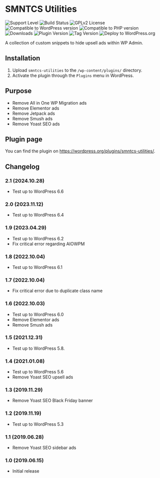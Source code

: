 # SMNTCS Utilities

![Support Level](https://img.shields.io/badge/support-active-green.svg)
![Build Status](https://github.com/nielslange/smntcs-utilities/actions/workflows/test.yml/badge.svg)
![GPLv2 License](https://img.shields.io/github/license/nielslange/smntcs-utilities.svg)
![Compatible to WordPress version](https://plugintests.com/plugins/smntcs-utilities/wp-badge.svg)
![Compatible to PHP version](https://plugintests.com/plugins/smntcs-utilities/php-badge.svg)
![Downloads](https://img.shields.io/wordpress/plugin/dt/smntcs-utilities.svg)
![Plugin Version](https://img.shields.io/wordpress/plugin/v/smntcs-utilities.svg)
![Tag Version](https://img.shields.io/github/tag/nielslange/smntcs-utilities.svg)
![Deploy to WordPress.org](https://github.com/nielslange/smntcs-utilities/workflows/Deploy%20to%20WordPress.org/badge.svg)

A collection of custom snippets to hide upsell ads within WP Admin.

## Installation

1. Upload `smntcs-utilities` to the `/wp-content/plugins/` directory.
2. Activate the plugin through the `Plugins` menu in WordPress.

## Purpose

- Remove All in One WP Migration ads
- Remove Elementor ads
- Remove Jetpack ads
- Remove Smush ads
- Remove Yoast SEO ads

## Plugin page

You can find the plugin on https://wordpress.org/plugins/smntcs-utilities/.

## Changelog

### 2.1 (2024.10.28)

- Test up to WordPress 6.6

### 2.0 (2023.11.12)

- Test up to WordPress 6.4

### 1.9 (2023.04.29)

- Test up to WordPress 6.2
- Fix critical error regarding AIOWPM

### 1.8 (2022.10.04)

- Test up to WordPress 6.1

### 1.7 (2022.10.04)

- Fix critical error due to duplicate class name

### 1.6 (2022.10.03)

- Test up to WordPress 6.0
- Remove Elementor ads
- Remove Smush ads

### 1.5 (2021.12.31)

- Test up to WordPress 5.8.

### 1.4 (2021.01.08)

- Test up to WordPress 5.6
- Remove Yoast SEO upsell ads

### 1.3 (2019.11.29)

- Remove Yoast SEO Black Friday banner

### 1.2 (2019.11.19)

- Test up to WordPress 5.3

### 1.1 (2019.06.28)

- Remove Yoast SEO sidebar ads

### 1.0 (2019.06.15)

- Initial release
